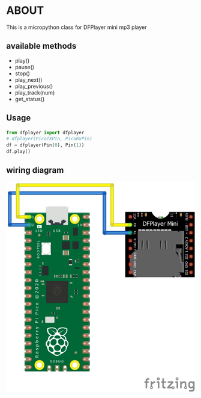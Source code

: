 # ABOUT
This is a micropython class for DFPlayer mini mp3 player
## available methods
- play()
- pause()
- stop()
- play_next()
- play_previous()
- play_track(num)
- get_status()
## Usage
```python
from dfplayer import dfplayer
# dfplayer(PicoTXPin, PicoRxPin)
df = dfplayer(Pin(0), Pin(1))
df.play()
```

## wiring diagram

![wiring](dfplayer.jpg)


